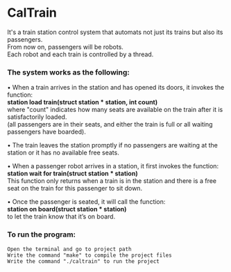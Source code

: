 # CalTrain
It's a train station control system that automats not just its trains but also its passengers.  
From now on, passengers will be robots.  
Each robot and each train is controlled by a thread.  

### The system works as the following:

• When a train arrives in the station and has opened its doors, it invokes the function:  
**station load train(struct station * station, int count)**  
  where "count" indicates how many seats are available on the train after it is satisfactorily loaded.  
  (all passengers are in their seats, and either the train is full or all waiting passengers have boarded).  

• The train leaves the station promptly if no passengers are waiting at the station or it has no available free seats.

• When a passenger robot arrives in a station, it first invokes the function:  
  **station wait for train(struct station * station)**  
  This function only returns when a train is in the station and there is a free seat on the train for this passenger to sit down.  

• Once the passenger is seated, it will call the function:  
  **station on board(struct station * station)**  
  to let the train know that it’s on board.  


### To run the program:
```
Open the terminal and go to project path 
Write the command "make" to compile the project files   
Write the command "./caltrain" to run the project 
```

